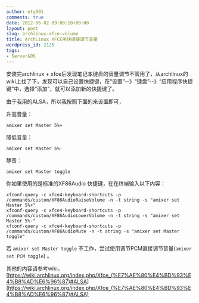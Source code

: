 ```yaml
---
author: ety001
comments: true
date: 2012-06-02 09:00:18+00:00
layout: post
slug: archlinux-xfce-volume
title: ArchLinux XFCE用快捷键调节音量
wordpress_id: 2125
tags:
- Server&OS
---
```


安装完archlinux + xfce后发现笔记本键盘的音量调节不管用了，从archlinux的wiki上找了下，发现可以自己设置快捷键，在“设置”--》“键盘”--》“应用程序快捷键”中，选择“添加”，就可以添加新的快捷键了。

由于我用的ALSA，所以我按照下面的来设置即可，

升高音量：


    amixer set Master 5%+


降低音量：


    amixer set Master 5%-


静音：


    amixer set Master toggle


你如果使用的是标准的XF86Audio 快捷键，在在终端输入以下内容：


    xfconf-query -c xfce4-keyboard-shortcuts -p /commands/custom/XF86AudioRaiseVolume -n -t string -s "amixer set Master 5%+"
    xfconf-query -c xfce4-keyboard-shortcuts -p /commands/custom/XF86AudioLowerVolume -n -t string -s "amixer set Master 5%-"
    xfconf-query -c xfce4-keyboard-shortcuts -p /commands/custom/XF86AudioMute -n -t string -s "amixer set Master toggle"


若 `amixer set Master toggle` 不工作，尝试使用调节PCM直接调节音量(`amixer set PCM toggle`) 。

其他的内容请参考wiki，[https://wiki.archlinux.org/index.php/Xfce_(%E7%AE%80%E4%BD%93%E4%B8%AD%E6%96%87)#ALSA](https://wiki.archlinux.org/index.php/Xfce_(%E7%AE%80%E4%BD%93%E4%B8%AD%E6%96%87)#ALSA)
